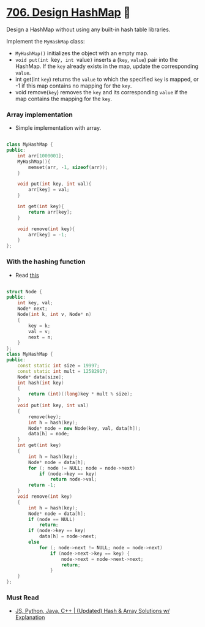 # [706. Design HashMap](https://leetcode.com/problems/design-hashmap/) 🌟

Design a HashMap without using any built-in hash table libraries.

Implement the `MyHashMap` class:

-   `MyHashMap()` initializes the object with an empty map.
-   `void put(int `key`, int `value`)` inserts a (`key`, `value`) pair into the HashMap. If the `key` already exists in the map, update the corresponding `value`.
-   int get(int `key`) returns the `value` to which the specified `key` is mapped, or -1 if this map contains no mapping for the `key`.
-   void remove(`key`) removes the `key` and its corresponding `value` if the map contains the mapping for the `key`.

### Array implementation

-   Simple implementation with array.

```cpp

class MyHashMap {
public:
    int arr[1000001];
    MyHashMap(){
        memset(arr, -1, sizeof(arr));
    }

    void put(int key, int val){
        arr[key] = val;
    }

    int get(int key){
        return arr[key];
    }

    void remove(int key){
        arr[key] = -1;
    }
};
```

### With the hashing function

-   Read [this](<https://leetcode.com/problems/design-hashmap/discuss/1097755/JS-Python-Java-C%2B%2B-or-(Updated)-Hash-and-Array-Solutions-w-Explanation>)

```cpp

struct Node {
public:
    int key, val;
    Node* next;
    Node(int k, int v, Node* n)
    {
        key = k;
        val = v;
        next = n;
    }
};
class MyHashMap {
public:
    const static int size = 19997;
    const static int mult = 12582917;
    Node* data[size];
    int hash(int key)
    {
        return (int)((long)key * mult % size);
    }
    void put(int key, int val)
    {
        remove(key);
        int h = hash(key);
        Node* node = new Node(key, val, data[h]);
        data[h] = node;
    }
    int get(int key)
    {
        int h = hash(key);
        Node* node = data[h];
        for (; node != NULL; node = node->next)
            if (node->key == key)
                return node->val;
        return -1;
    }
    void remove(int key)
    {
        int h = hash(key);
        Node* node = data[h];
        if (node == NULL)
            return;
        if (node->key == key)
            data[h] = node->next;
        else
            for (; node->next != NULL; node = node->next)
                if (node->next->key == key) {
                    node->next = node->next->next;
                    return;
                }
    }
};
```

### Must Read

-   [JS, Python, Java, C++ | (Updated) Hash & Array Solutions w/ Explanation](<https://leetcode.com/problems/design-hashmap/discuss/1097755/JS-Python-Java-C%2B%2B-or-(Updated)-Hash-and-Array-Solutions-w-Explanation>)
